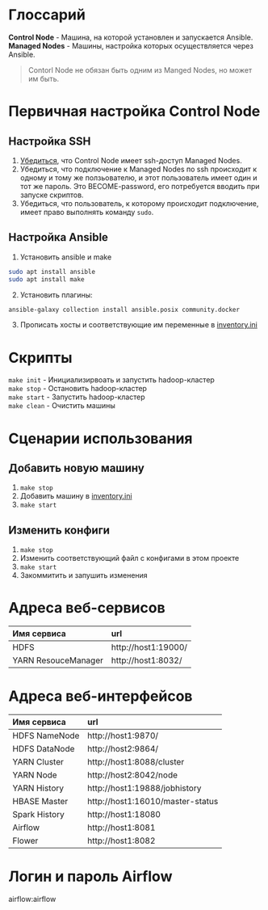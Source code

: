 # Глоссарий
**Control Node** - Машина, на которой установлен и запускается Ansible.  
**Managed Nodes** - Машины, настройка которых осуществляется через Ansible.  
> Contorl Node не обязан быть одним из Manged Nodes, но может им быть.

# Первичная настройка Control Node
## Настройка SSH
1. [Убедиться](/doc/ubuntu_ssh.md), что Control Node имеет ssh-доступ Managed Nodes.  
2. Убедиться, что подключение к Managed Nodes по ssh происходит к одному и тому же ползьователю, и этот пользователь имеет один и тот же пароль. Это BECOME-password, его потребуется вводить при запуске скриптов.
3. Убедиться, что пользователь, к которому происходит подключение, имеет право выполнять команду `sudo`.
## Настройка Ansible
1. Установить ansible и make
```bash
sudo apt install ansible
sudo apt install make
```
2. Установить плагины:
```bash
ansible-galaxy collection install ansible.posix community.docker
```
3. Прописать хосты и соответствующие им переменные в [inventory.ini](./inventory.ini)

# Скрипты
`make init` - Инициализирвоать и запустить hadoop-кластер  
`make stop` - Остановить hadoop-кластер  
`make start` - Запустить hadoop-кластер  
`make clean` - Очистить машины  

# Сценарии использования
## Добавить новую машину
1. `make stop`
2. Добавить машину в [inventory.ini](./inventory.ini)
3. `make start` 

## Изменить конфиги
1. `make stop`
2. Изменить соответствующий файл с конфигами в этом проекте
3. `make start` 
4. Закоммитить и запушить изменения

# Адреса веб-сервисов
| Имя сервиса         |  url                               |
| :---                |  :---                              |
| HDFS                |  http://host1:19000/               |
| YARN ResouceManager |  http://host1:8032/                |

# Адреса веб-интерфейсов
| Имя сервиса    |  url                                |
| :---           |  :---                               |
| HDFS NameNode  |  http://host1:9870/                |
| HDFS DataNode  |  http://host2:9864/                |
| YARN Cluster   |  http://host1:8088/cluster         |
| YARN Node      |  http://host2:8042/node            |
| YARN History   |  http://host1:19888/jobhistory     |
| HBASE Master   |  http://host1:16010/master-status  |
| Spark History  |  http://host1:18080                |
| Airflow        |  http://host1:8081                 |
| Flower         |  http://host1:8082                 |

# Логин и пароль Airflow
airflow:airflow
